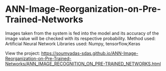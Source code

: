 # ANN-Image-Reorganization-on-Pre-Trained-Networks
Images taken from the system is fed into the model and its accuracy of the image value will be checked with its respective probability.
Method used: Artificial Neural Network
Libraries used: Numpy, tensorflow,Keras


View the project: https://soumyadas-sdas.github.io/ANN-Image-Reorganization-on-Pre-Trained-Networks/ANN_IMAGE_RECOGNITION_ON_PRE-TRAINED_NETWORKS.html
